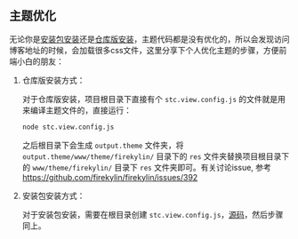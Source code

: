 ## 主题优化
   
无论你是[安装包安装](https://github.com/75team/firekylin/wiki/安装)还是[仓库版安装](https://github.com/75team/firekylin/wiki/仓库版安装)，主题代码都是没有优化的，所以会发现访问博客地址的时候，会加载很多css文件，这里分享下个人优化主题的步骤，方便前端小白的朋友：

1. 仓库版安装方式：
    
    对于仓库版安装，项目根目录下直接有个 `stc.view.config.js` 的文件就是用来编译主题文件的，直接运行：
    ```bash
    node stc.view.config.js
    ```
    之后根目录下会生成 `output.theme` 文件夹，将 `output.theme/www/theme/firekylin/` 目录下的 `res` 文件夹替换项目根目录下的 `www/theme/firekylin/` 目录下 `res` 文件夹即可。有关讨论issue, 参考 https://github.com/firekylin/firekylin/issues/392

2. 安装包安装方式：

    对于安装包安装，需要在根目录创建 `stc.view.config.js`，[源码](https://github.com/firekylin/firekylin/blob/master/stc.view.config.js)，然后步骤同上。

